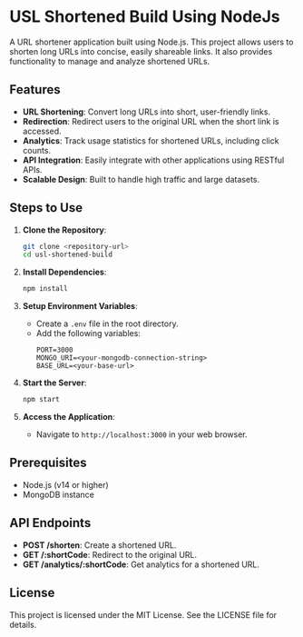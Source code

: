 # USL Shortened Build Using NodeJs

A URL shortener application built using Node.js. This project allows users to shorten long URLs into concise, easily shareable links. It also provides functionality to manage and analyze shortened URLs.

## Features
- **URL Shortening**: Convert long URLs into short, user-friendly links.
- **Redirection**: Redirect users to the original URL when the short link is accessed.
- **Analytics**: Track usage statistics for shortened URLs, including click counts.
- **API Integration**: Easily integrate with other applications using RESTful APIs.
- **Scalable Design**: Built to handle high traffic and large datasets.

## Steps to Use
1. **Clone the Repository**: 
   ```bash
   git clone <repository-url>
   cd usl-shortened-build
   ```

2. **Install Dependencies**: 
   ```bash
   npm install
   ```

3. **Setup Environment Variables**:
   - Create a `.env` file in the root directory.
   - Add the following variables:
     ```env
     PORT=3000
     MONGO_URI=<your-mongodb-connection-string>
     BASE_URL=<your-base-url>
     ```

4. **Start the Server**: 
   ```bash
   npm start
   ```

5. **Access the Application**:
   - Navigate to `http://localhost:3000` in your web browser.

## Prerequisites
- Node.js (v14 or higher)
- MongoDB instance

## API Endpoints
- **POST /shorten**: Create a shortened URL.
- **GET /:shortCode**: Redirect to the original URL.
- **GET /analytics/:shortCode**: Get analytics for a shortened URL.

## License
This project is licensed under the MIT License. See the LICENSE file for details.
